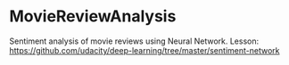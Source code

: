 # MovieReviewAnalysis
Sentiment analysis of movie reviews using Neural Network.
Lesson: https://github.com/udacity/deep-learning/tree/master/sentiment-network
